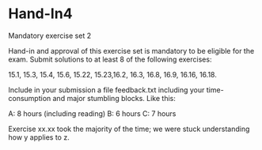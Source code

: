 # Hand-In4
Mandatory exercise set 2

Hand-in and approval of this exercise set is mandatory to be eligible for the exam. Submit solutions to at least 8 of the following exercises: 

15.1, 15.3, 15.4, 15.6, 15.22, 15.23,16.2, 16.3, 16.8, 16.9, 16.16, 16.18.

Include in your submission a file feedback.txt including your time-consumption and major stumbling blocks. Like this:


A: 8 hours (including reading)
B: 6 hours
C: 7 hours

Exercise xx.xx took the majority of the time; we were stuck understanding how y applies to z. 
